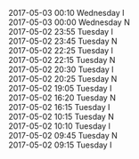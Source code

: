 2017-05-03 00:10 Wednesday  I  
2017-05-03 00:00 Wednesday  N  
2017-05-02 23:55 Tuesday  I  
2017-05-02 23:45 Tuesday  N  
2017-05-02 22:25 Tuesday  I  
2017-05-02 22:15 Tuesday  N  
2017-05-02 20:30 Tuesday  I  
2017-05-02 20:25 Tuesday  N  
2017-05-02 19:05 Tuesday  I  
2017-05-02 16:20 Tuesday  N  
2017-05-02 16:15 Tuesday  I  
2017-05-02 10:15 Tuesday  N  
2017-05-02 10:10 Tuesday  I  
2017-05-02 09:45 Tuesday  N  
2017-05-02 09:15 Tuesday  I  
